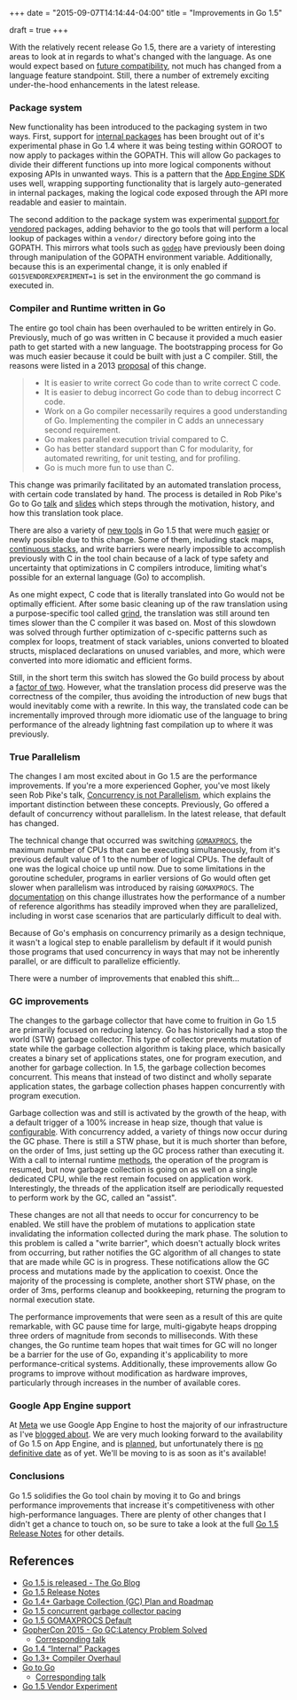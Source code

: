 +++
date = "2015-09-07T14:14:44-04:00"
title = "Improvements in Go 1.5"

draft = true
+++

With the relatively recent release Go 1.5, there are a variety of interesting areas to look at in regards to what's changed with the language. As one would expect based on [future compatibility](http://golang.org/doc/go1compat), not much has changed from a language feature standpoint. Still, there a number of extremely exciting under-the-hood enhancements in the latest release.

### Package system

New functionality has been introduced to the packaging system in two ways. First, support for [internal packages](https://docs.google.com/document/d/1e8kOo3r51b2BWtTs_1uADIA5djfXhPT36s6eHVRIvaU/edit) has been brought out of it's experimental phase in Go 1.4 where it was being testing within GOROOT to now apply to packages within the GOPATH. This will allow Go packages to divide their different functions up into more logical components without exposing APIs in unwanted ways. This is a pattern that the [App Engine SDK](https://godoc.org/google.golang.org/appengine/internal) uses well, wrapping supporting functionality that is largely auto-generated in internal packages, making the logical code exposed through the API more readable and easier to maintain.

The second addition to the package system was experimental [support for vendored](https://docs.google.com/document/d/1Bz5-UB7g2uPBdOx-rw5t9MxJwkfpx90cqG9AFL0JAYo/edit) packages, adding behavior to the go tools that will perform a local lookup of packages within a `vendor/` directory before going into the GOPATH. This mirrors what tools such as [`godep`](https://github.com/tools/godep) have previously been doing through manipulation of the GOPATH environment variable. Additionally, because this is an experimental change, it is only enabled if `GO15VENDOREXPERIMENT=1` is set in the environment the go command is executed in.

### Compiler and Runtime written in Go

The entire go tool chain has been overhauled to be written entirely in Go. Previously, much of go was written in C because it provided a much easier path to get started with a new language. The bootstrapping process for Go was much easier because it could be built with just a C compiler. Still, the reasons were listed in a 2013 [proposal](https://docs.google.com/document/d/1P3BLR31VA8cvLJLfMibSuTdwTuF7WWLux71CYD0eeD8/edit) of this change.

> - It is easier to write correct Go code than to write correct C code.
> - It is easier to debug incorrect Go code than to debug incorrect C code.
> - Work on a Go compiler necessarily requires a good understanding of Go. Implementing the compiler in C adds an unnecessary second requirement.
> - Go makes parallel execution trivial compared to C.
> - Go has better standard support than C for modularity, for automated rewriting, for unit testing, and for profiling.
> - Go is much more fun to use than C.

This change was primarily facilitated by an automated translation process, with certain code translated by hand. The process is detailed in Rob Pike's Go to Go [talk](https://www.youtube.com/watch?v=cF1zJYkBW4A) and [slides](https://talks.golang.org/2015/gogo.slide) which steps through the motivation, history, and how this translation took place.

There are also a variety of [new tools](https://golang.org/doc/go1.5#tools) in Go 1.5 that were much [easier](https://talks.golang.org/2015/gogo.slide#6) or newly possible due to this change. Some of them, including stack maps, [continuous stacks](http://agis.io/2014/03/25/contiguous-stacks-in-go.html), and write barriers were nearly impossible to accomplish previously with C in the tool chain because of a lack of type safety and uncertainty that optimizations in C compilers introduce, limiting what's possible for an external language (Go) to accomplish.

As one might expect, C code that is literally translated into Go would not be optimally efficient. After some basic cleaning up of the raw translation using a purpose-specific tool called [grind](https://godoc.org/rsc.io/grind), the translation was still around ten times slower than the C compiler it was based on. Most of this slowdown was solved through further optimization of c-specific patterns such as complex for loops, treatment of stack variables, unions converted to bloated structs, misplaced declarations on unused variables, and more, which were converted into more idiomatic and efficient forms.

Still, in the short term this switch has slowed the Go build process by about a [factor of two](https://golang.org/doc/go1.5#performance). However, what the translation process did preserve was the correctness of the compiler, thus avoiding the introduction of new bugs that would inevitably come with a rewrite. In this way, the translated code can be incrementally improved through more idiomatic use of the language to bring performance of the already lightning fast compilation up to where it was previously.

### True Parallelism

The changes I am most excited about in Go 1.5 are the performance improvements. If you're a more experienced Gopher, you've most likely seen Rob Pike's talk, [Concurrency is not Parallelism](https://youtu.be/cN_DpYBzKso), which explains the important distinction between these concepts. Previously, Go offered a default of concurrency without parallelism. In the latest release, that default has changed.

The technical change that occurred was switching [`GOMAXPROCS`](https://golang.org/pkg/runtime/#GOMAXPROCS), the maximum  number of CPUs that can be executing simultaneously, from it's previous default value of 1 to the number of logical CPUs. The default of one was the logical choice up until now. Due to some limitations in the goroutine scheduler, programs in earlier versions of Go would often get slower when parallelism was introduced by raising `GOMAXPROCS`. The [documentation](https://docs.google.com/document/d/1At2Ls5_fhJQ59kDK2DFVhFu3g5mATSXqqV5QrxinasI/edit0) on this change illustrates how the performance of a number of reference algorithms has steadily improved when they are parallelized, including in worst case scenarios that are particularly difficult to deal with.

Because of Go's emphasis on concurrency primarily as a design technique, it wasn't a logical step to enable parallelism by default if it would punish those programs that used concurrency in ways that may not be inherently parallel, or are difficult to parallelize efficiently.

There were a number of improvements that enabled this shift...

### GC improvements

The changes to the garbage collector that have come to fruition in Go 1.5 are primarily focused on reducing latency. Go has historically had a stop the world (STW) garbage collector. This type of collector prevents mutation of state while the garbage collection algorithm is taking place, which basically creates a binary set of applications states, one for program execution, and another for garbage collection. In 1.5, the garbage collection becomes concurrent. This means that instead of two distinct and wholly separate application states, the garbage collection phases happen concurrently with program execution.

Garbage collection was and still is activated by the growth of the heap, with a default trigger of a 100% increase in heap size, though that value is [configurable](https://golang.org/pkg/runtime/debug/#SetGCPercent). With concurrency added, a variety of things now occur during the GC phase. There is still a STW phase, but it is much shorter than before, on the order of 1ms, just setting up the GC process rather than executing it. With a call to internal runtime [methods](http://golang.org/src/runtime/proc1.go#L507), the operation of the program is resumed, but now garbage collection is going on as well on a single dedicated CPU, while the rest remain focused on application work. Interestingly, the threads of the application itself are periodically requested to perform work by the GC, called an "assist".

These changes are not all that needs to occur for concurrency to be enabled. We still have the problem of mutations to application state invalidating the information collected during the mark phase. The solution to this problem is called a "write barrier", which doesn't actually block writes from occurring, but rather notifies the GC algorithm of all changes to state that are made while GC is in progress. These notifications allow the GC process and mutations made by the application to coexist. Once the majority of the processing is complete, another short STW phase, on the order of 3ms, performs cleanup and bookkeeping, returning the program to normal execution state.

The performance improvements that were seen as a result of this are quite remarkable, with GC pause time for large, multi-gigabyte heaps dropping three orders of magnitude from seconds to milliseconds. With these changes, the Go runtime team hopes that wait times for GC will no longer be a barrier for the use of Go, expanding it's applicability to more performance-critical systems. Additionally, these improvements allow Go programs to improve without modification as hardware improves, particularly through increases in the number of available cores.

### Google App Engine support

At [Meta](https://www.meta.sc) we use Google App Engine to host the majority of our infrastructure as I've [blogged about](https://www.meta.sc/tech/startclean/). We are very much looking forward to the availability of Go 1.5 on App Engine, and is [planned](https://groups.google.com/forum/#!topic/google-appengine-go/as9wUqT77YU), but unfortunately there is [no definitive date](https://groups.google.com/forum/#!topic/google-appengine-go/Vg5F0sUMTFc) as of yet. We'll be moving to is as soon as it's available!

### Conclusions

Go 1.5 solidifies the Go tool chain by moving it to Go and brings performance improvements that increase it's competitiveness with other high-performance languages. There are plenty of other changes that I didn't get a chance to touch on, so be sure to take a look at the full [Go 1.5 Release Notes](https://golang.org/doc/go1.5) for other details.

## References

- [Go 1.5 is released - The Go Blog](https://blog.golang.org/go1.5)
- [Go 1.5 Release Notes](https://golang.org/doc/go1.5)
- [Go 1.4+ Garbage Collection (GC) Plan and Roadmap](https://docs.google.com/document/d/16Y4IsnNRCN43Mx0NZc5YXZLovrHvvLhK_h0KN8woTO4/edit#)
- [Go 1.5 concurrent garbage collector pacing](https://docs.google.com/document/d/1wmjrocXIWTr1JxU-3EQBI6BK6KgtiFArkG47XK73xIQ/edit#)
- [Go 1.5 GOMAXPROCS Default](https://docs.google.com/document/d/1At2Ls5_fhJQ59kDK2DFVhFu3g5mATSXqqV5QrxinasI/edit)
- [GopherCon 2015 - Go GC:Latency Problem Solved](https://talks.golang.org/2015/go-gc.pdf)
    + [Corresponding talk](https://www.youtube.com/watch?v=aiv1JOfMjm0)
- [Go 1.4 “Internal” Packages](https://docs.google.com/document/d/1e8kOo3r51b2BWtTs_1uADIA5djfXhPT36s6eHVRIvaU/edit)
- [Go 1.3+ Compiler Overhaul](https://docs.google.com/document/d/1P3BLR31VA8cvLJLfMibSuTdwTuF7WWLux71CYD0eeD8/edit)
- [Go to Go](https://talks.golang.org/2015/gogo.slide#3)
    + [Corresponding talk](https://www.youtube.com/watch?v=cF1zJYkBW4A)
- [Go 1.5 Vendor Experiment](https://docs.google.com/document/d/1Bz5-UB7g2uPBdOx-rw5t9MxJwkfpx90cqG9AFL0JAYo/edit)

